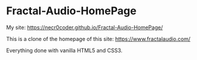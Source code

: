 # Fractal-Audio-HomePage

My site:  https://necr0coder.github.io/Fractal-Audio-HomePage/

This is a clone of the homepage of this site:  https://www.fractalaudio.com/

Everything done with vanilla HTML5 and CSS3. 
